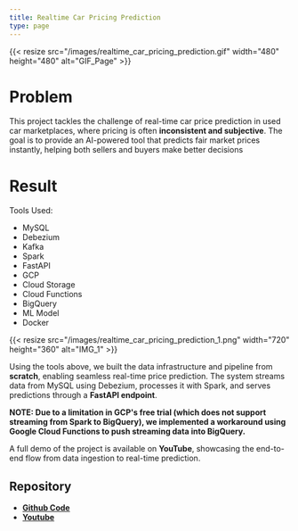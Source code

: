 ```yaml
---
title: Realtime Car Pricing Prediction
type: page
---
```


{{< resize src="/images/realtime_car_pricing_prediction.gif" width="480" height="480" alt="GIF_Page" >}}

# Problem

This project tackles the challenge of real-time car price prediction in used car marketplaces, where pricing is often **inconsistent and subjective**. The goal is to provide an AI-powered tool that predicts fair market prices instantly, helping both sellers and buyers make better decisions

# Result

Tools Used:
- MySQL
- Debezium
- Kafka
- Spark
- FastAPI
- GCP
- Cloud Storage
- Cloud Functions
- BigQuery
- ML Model
- Docker

{{< resize src="/images/realtime_car_pricing_prediction_1.png" width="720" height="360" alt="IMG_1" >}}

Using the tools above, we built the data infrastructure and pipeline from **scratch**, enabling seamless real-time price prediction. The system streams data from MySQL using Debezium, processes it with Spark, and serves predictions through a **FastAPI endpoint**.

**NOTE: Due to a limitation in GCP's free trial (which does not support streaming from Spark to BigQuery), we implemented a workaround using Google Cloud Functions to push streaming data into BigQuery.**

A full demo of the project is available on **YouTube**, showcasing the end-to-end flow from data ingestion to real-time prediction.

## Repository
- [**Github Code**](https://github.com/azharizz/realtime_car_pricing_prediction)
- [**Youtube**](https://youtu.be/mvJR-IZ9x04)


